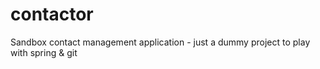 contactor
=========

Sandbox contact management application - just a dummy project to play with spring & git
